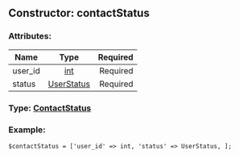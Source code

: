 ## Constructor: contactStatus  

### Attributes:

| Name     |    Type       | Required |
|----------|:-------------:|---------:|
|user\_id|[int](../types/int.md) | Required|
|status|[UserStatus](../types/UserStatus.md) | Required|


### Type: [ContactStatus](../types/ContactStatus.md)

### Example:


```
$contactStatus = ['user_id' => int, 'status' => UserStatus, ];
```